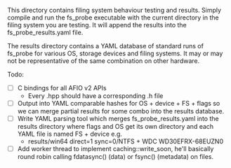 This directory contains filing system behaviour testing and results.
Simply compile and run the fs_probe executable with the current directory
in the filing system you are testing. It will append the results into
the fs_probe_results.yaml file.

The results directory contains a YAML database of standard runs of
fs_probe for various OS, storage devices and filing systems. It may or
may not be representative of the same combination on other hardware.

Todo:
- [ ] C bindings for all AFIO v2 APIs
  - Every .hpp should have a corresponding .h file
- [ ] Output into YAML comparable hashes for OS + device + FS + flags
so we can merge partial results for some combo into the results database.
- [ ] Write YAML parsing tool which merges fs_probe_results.yaml into
the results directory where flags and OS get its own directory and each YAML file
is named FS + device e.g.
  - results/win64 direct=1 sync=0/NTFS + WDC WD30EFRX-68EUZN0
- [ ] Add worker thread to implement caching::write_soon, he'll basically
round robin calling fdatasync() (data) or fsync() (metadata) on files.

